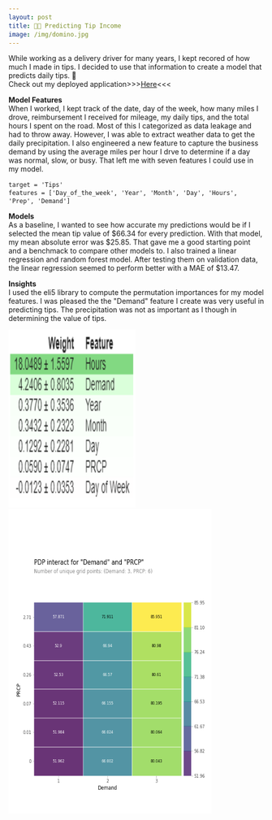 ```yaml
---
layout: post
title: 🍕🍕 Predicting Tip Income
image: /img/domino.jpg
---
```

While working as a delivery driver for many years, I kept recored of how much I made in tips. 
I decided to use that information to create a model that predicts daily tips. 🤑  
Check out my deployed application>>>[Here](https://dominos-tip-prediction.herokuapp.com/)<<<

**Model Features**  
When I worked, I kept track of the date, day of the week, how many miles I drove, reimbursement I received for mileage, 
my daily tips, and the total hours I spent on the road. Most of this I categorized as data leakage and had to throw away. 
However, I was able to extract weather data to get the daily precipitation. I also engineered a new feature to capture 
the business demand by using the average miles per hour I drve to determine if a day was normal, slow, or busy. That left 
me with seven features I could use in my model.  
```  
target = 'Tips'  
features = ['Day_of_the_week', 'Year', 'Month', 'Day', 'Hours', 'Prep', 'Demand']
```
**Models**  
As a baseline, I wanted to see how accurate my predictions would be if I selected the mean tip value of $66.34 for every 
prediction. With that model, my mean absolute error was $25.85. That gave me a good starting point and a benchmack to compare 
other models to. I also trained a linear regression and random forest model. After testing them on validation data, the linear 
regression seemed to perform better with a MAE of $13.47.

**Insights**  
I used the eli5 library to compute the permutation importances for my model features. I was pleased the the "Demand" feature 
I create was very useful in predicting tips. The precipitation was not as important as I though in determining the value of tips.

<img src="/img/importances.PNG" height="350" width="250" />  
<img src="/img/demandprcp.png" height="600" width="400" />  
